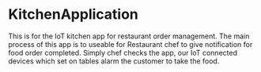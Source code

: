 # KitchenApplication
 
This is for the IoT kitchen app for restaurant order management. The main process of this app is to useable for Restaurant chef to give notification for food order completed. Simply chef checks the app, our IoT connected devices which set on tables alarm the customer to take the food.
